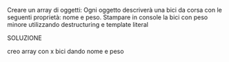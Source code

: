 
Creare un array di oggetti:
Ogni oggetto descriverà una bici da corsa con le seguenti proprietà: nome e peso.
Stampare in console la bici con peso minore utilizzando destructuring e template literal

SOLUZIONE

creo array con x bici dando nome e peso


